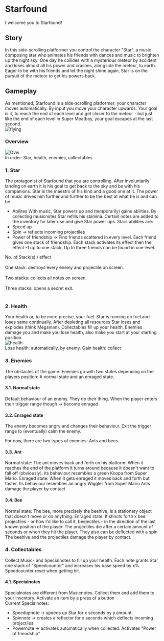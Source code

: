 # Starfound

I welcome you to Starfound!

## Story
In this side-scrolling platformer you control the character "Star", a music composing star who animates his friends with dances and music to brighten up the night sky.
One day he collides with a mysterious meteor by accident and loses almost all his power and crashes, alongside the meteor, to earth.
Eager to be with his friends and let the night shine again, Star is on the pursuit of the meteor to get his powers back.

## Gameplay
As mentioned, Starfound is a side-scrolling platformer; your character moves automatically. By input you move your character upwards. Your goal is it, to reach the end of each level and get closer to the meteor - but just like the end of each level in Super Meatboy, your goal escapes at the last second. <br />
![flying](https://user-images.githubusercontent.com/61525019/141357206-4cb90eee-afd2-47c6-84fa-7645a2eabd0b.gif)

### Overview
![Ovw](https://user-images.githubusercontent.com/61525019/141356596-c02441ca-1ca2-4704-9ebc-47b5af655d7f.PNG) <br />
In order: Star, health, enemies, collectables

### 1. Star
The protagonist of Starfound that you are controlling. After involuntarily landing on earth it is his goal to get back to the sky and be with his companions.
Star is the maestro of his kind and a good one at it. The power of music drives him further and further to be the best at what he is and can be.

- Abilites 
With music, Star powers up and (temporarily) gains abilities. By collecting musicnotes Star refills his stamina. Certain notes are added to the inventory for later use and give Star power ups.
Stars abilities are:
- Speed up
- Spin -> reflects incoming projectiles
- Power of friendship -> Find friends scattered in every level. Each friend gives one stack of friendship. Each stack activates its effect then the effect -1 up to one stack. Up to three friends can be found in one level.

No. of Stack(s) / effect <br></br>
One stack: destroys every enemy and projectile on screen. <br></br>
Two stacks: collects all notes on screen. <br></br>
Three stacks: opens a secret exit. <br></br>

### 2. Health
Your health or, to be more precise, your fuel. Star is running on fuel and loses same continually. After depleting all resources Star loses and explodes (think Megaman).
Collectables fill up your health. Enemies damage you and make you lose health, also make you start at your starting position. <br />
![health](https://user-images.githubusercontent.com/61525019/141357213-0c413ca8-855a-4437-97db-06da75ae10d5.gif) <br />
Lose health: automatically, by enemy. Gain health: collect

### 3. Enemies
The obstacles of the game. Enemies go with two states depending on the players position: A normal state and an enraged state.

#### 3.1. Normal state
Default behaviour of an enemy. They do their thing. When the player enters their trigger range though -> become enraged

#### 3.2. Enraged state
The enemy becomes angry and changes their behaviour. Exit the trigger range to (eventually) calm the enemy.

For now, there are two types of enemies: Ants and bees.

#### 3.3. Ant
Normal state: The ant moves back and forth on his platform. When it reaches the end of the platform it turns around because it doesn't want to fall off (obviously). Its behaviour resembles a green Koopa from Super Mario.
Enraged state: When it gets enraged it moves back and forth but faster. Its behaviour resembles an angry Wiggler from Super Mario
Ants damage the player by contact

#### 3.4. Bee
Normal state: The bee, more precisely the beehive, is a stationary object that doesn't move or do anything.
Enraged state: It shoots forth x bee projectiles - or how I'd like to call it, beejectiles - in the direction of the last known position of the player.
The projectiles die after a certain amount of seconds or when they hit the player. They also can be deflected with a spin
The beehive and the projectiles damage the player by contact.

### 4. Collectables
Collect Music- and Specialnotes to fill up your health. Each note grants Star one stack of "Speedcounter" and increases his base speed by x%. Speedcounter reset when getting hit.

#### 4.1. Specialnotes
Specialnotes are different from Musicnotes. Collect them and add them to your inventory. Activate an item by a press of a button <br />
Current Specialnotes:
- Speedupnote -> speeds up Star for x seconds by y amount
- Spinnote -> creates a reflector for x seconds which deflects incoming projectiles
- Powernote -> activates automatically when collected. Activates "Power of friendship"

